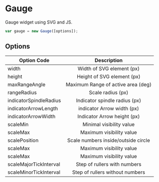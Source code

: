 Gauge
=====

Gauge widget using SVG and JS.

```javascript
var gauge = new Gauge([options]);
```

Options
-------

| Option Code            | Description                         |
| -----------------------|:-----------------------------------:|
| width                  | Width of SVG element (px)           |
| height                 | Height of SVG element  (px)         | 
| maxRangeAngle          | Maximum Range of active area (deg)  |
| rangeRadius            | Scale radius (px)                   |
| indicatorSpindleRadius | Indicator spindle radius (px)       |
| indicatorArrowLength   | indicator Arrow width (px)          |
| indicatorArrowWidth    | Indicator Arrow height (px)         |
| scaleMin               | Minimal visibility value            |
| scaleMax               | Maximum visibility value            |
| scalePosition          | Scale numbers inside/outside circle |
| scaleMax               | Maximum visibility value            |
| scaleMax               | Maximum visibility value            |
| scaleMajorTickInterval | Step of rullers with numbers        |
| scaleMinorTickInterval | Step of rullers without numbers     |
